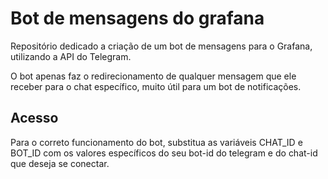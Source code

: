 # Bot de mensagens do grafana

Repositório dedicado a criação de um bot de mensagens para o Grafana, utilizando a API do Telegram.

O bot apenas faz o redirecionamento de qualquer mensagem que ele receber para o chat específico, muito útil para um bot de notificações.

## Acesso

Para o correto funcionamento do bot, substitua as variáveis CHAT_ID e BOT_ID com os valores específicos do seu bot-id do telegram e do chat-id que deseja se conectar.